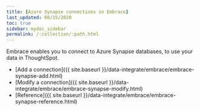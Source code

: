 ```yaml
---
title: [Azure Synapse connections in Embrace]
last_updated: 08/15/2020
toc: true
sidebar: mydoc_sidebar
permalink: /:collection/:path.html
---
```

Embrace enables you to connect to Azure Synapse databases, to use your data in ThoughtSpot.

- [Add a connection]({{ site.baseurl }}/data-integrate/embrace/embrace-synapse-add.html)
- [Modify a connection]({{ site.baseurl }}/data-integrate/embrace/embrace-synapse-modify.html)
- [Reference]({{ site.baseurl }}/data-integrate/embrace/embrace-synapse-reference.html)

